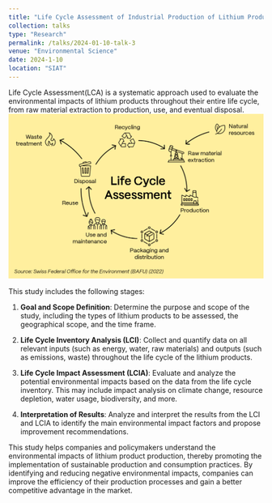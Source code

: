 ```yaml
---
title: "Life Cycle Assessment of Industrial Production of Lithium Products"
collection: talks
type: "Research"
permalink: /talks/2024-01-10-talk-3
venue: "Environmental Science"
date: 2024-1-10
location: "SIAT"
---
```


Life Cycle Assessment(LCA) is a systematic approach used to evaluate the environmental impacts of lithium products throughout their entire life cycle, from raw material extraction to production, use, and eventual disposal.
<br> <img src='/images/LCA.png' width="600"> <br>

This study  includes the following stages:

1. **Goal and Scope Definition**: Determine the purpose and scope of the study, including the types of lithium products to be assessed, the geographical scope, and the time frame.

2. **Life Cycle Inventory Analysis (LCI)**: Collect and quantify data on all relevant inputs (such as energy, water, raw materials) and outputs (such as emissions, waste) throughout the life cycle of the lithium products.

3. **Life Cycle Impact Assessment (LCIA)**: Evaluate and analyze the potential environmental impacts based on the data from the life cycle inventory. This may include impact analysis on climate change, resource depletion, water usage, biodiversity, and more.

4. **Interpretation of Results**: Analyze and interpret the results from the LCI and LCIA to identify the main environmental impact factors and propose improvement recommendations.

This study helps companies and policymakers understand the environmental impacts of lithium product production, thereby promoting the implementation of sustainable production and consumption practices. By identifying and reducing negative environmental impacts, companies can improve the efficiency of their production processes and gain a better competitive advantage in the market.
